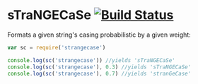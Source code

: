 # sTraNGECaSe [![Build Status](https://travis-ci.org/seriousManual/strangecase.png)](https://travis-ci.org/seriousManual/strangecase)

Formats a given string's casing probabilistic by a given weight:

````javascript
var sc = require('strangecase')

console.log(sc('strangecase')) //yields 'sTraNGECaSe'
console.log(sc('strangecase'), 0.3) //yields 'sTraNGECaSe'
console.log(sc('strangecase'), 0.7) //yields 'stranGeCase'
````
